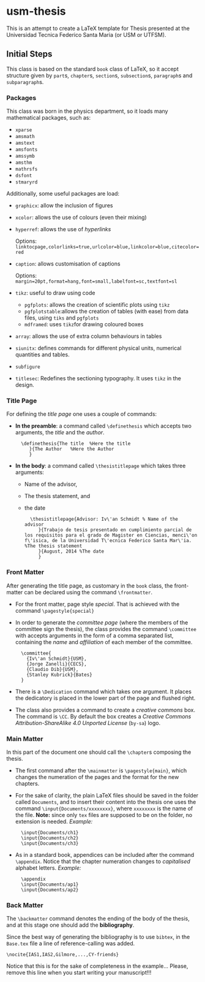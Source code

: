 usm-thesis
==========

This is an attempt to create a LaTeX template for Thesis presented at the Universidad Tecnica Federico Santa Maria (or USM or UTFSM).

## Initial Steps ##

This class is based on the standard `book` class of LaTeX, so it accept structure given by `part`s, `chapter`s, `section`s, `subsection`s, `paragraph`s and `subparagraph`s.

### Packages ###

This class was born in the physics department, so it loads many mathematical packages, such as:

- `xparse`
- `amsmath`
- `amstext`
- `amsfonts`
- `amssymb`
- `amsthm`
- `mathrsfs`
- `dsfont`
- `stmaryrd`

Additionally, some useful packages are load:

- `graphicx`: allow the inclusion of figures
- `xcolor`: allows the use of colours (even their mixing)
- `hyperref`: allows the use of *hyperlinks*

	Options: `linktocpage,colorlinks=true,urlcolor=blue,linkcolor=blue,citecolor=red`

- `caption`: allows customisation of captions

	Options: `margin=20pt,format=hang,font=small,labelfont=sc,textfont=sl`
	
- `tikz`: useful to draw using code
    - `pgfplots`: allows the creation of scientific plots using `tikz`
    - `pgfplotstable`:allows the creation of tables (with ease) from data files, using `tiks` and `pgfplots`
    - `mdframed`: uses `tikz`for drawing coloured boxes
- `array`: allows the use of extra column behaviours in tables
- `siunitx`: defines commands for   different physical units, numerical quantities and tables.
- `subfigure`
- `titlesec`: Redefines the sectioning typography. It uses `tikz` in the design.

### Title Page ###

For defining the *title page* one uses a couple of commands:

- **In the preamble**: a command called `\definethesis` which accepts two arguments, the *title* and the *author*.

        \definethesis{The title  %Here the title
           }{The Author   %Here the Author
           }

- **In the body**: a command called `\thesistitlepage` which takes three arguments:
    - Name of the advisor,
    - The thesis statement, and
    - the date

            \thesistitlepage{Advisor: Iv\'an Schmidt % Name of the advisor
               }{Trabajo de tesis presentado en cumplimiento parcial de los requisitos para el grado de Magister en Ciencias, menci\'on f\'isica, de la Universidad T\'ecnica Federico Santa Mar\'ia. %The thesis statement
               }{August, 2014 %The date
               }


### Front Matter ###

After generating the title page, as customary in the `book` class, the front-matter can be declared using the command `\frontmatter`.

- For the front matter, page style *special*. That is achieved with the command `\pagestyle{special}`

- In order to generate the *committee page* (where the members of the committee sign the thesis), the class provides the command `\committee` with accepts arguments in the form of a comma separated list, containing the *name* and *affiliation* of each member of the committee.

		\committee{
          {Iv\'an Schmidt}{USM},
          {Jorge Zanelli}{CECS},
		  {Claudio Dib}{USM},
		  {Stanley Kubrick}{Bates}
		}

- There is a `\Dedication` command which takes one argument. It places the dedicatory is placed in the lower part of the page and flushed right.

- The class also provides a command to create a *creative commons* box. The command is `\CC`. By default the box creates a *Creative Commons Attribution-ShareAlike 4.0 Unported License* (`by-sa`) logo.

### Main Matter ###

In this part of the document one should call the `\chapter`s composing the thesis.

- The first command after the `\mainmatter` is `\pagestyle{main}`, which changes the numeration of the pages and the format for the new chapters.
- For the sake of clarity, the plain LaTeX files should be saved in the folder called `Documents`, and to insert their content into the thesis one uses the command `\input{Documents/xxxxxxxx}`, where `xxxxxxxx` is the name of the file. **Note:** since only `tex` files are supposed to be on the folder, no extension is needed. *Example:*

		\input{Documents/ch1}
		\input{Documents/ch2}
		\input{Documents/ch3}

- As in a standard book, appendices can be included after the command `\appendix`. Notice that the chapter numeration changes to *capitalised* alphabet letters. *Example:*

		\appendix
		\input{Documents/ap1}
		\input{Documents/ap2}

### Back Matter ###

The `\backmatter` command denotes the ending of the body of the thesis, and at this stage one should add the **bibliography**.

Since the best way of generating the bibliography is to use `bibtex`, in the `Base.tex` file a line of reference-calling was added.

	\nocite{IAS1,IAS2,Gilmore,...,CY-friends}

Notice that this is for the sake of completeness in the example... Please, remove this line when you start writing your manuscript!!!
